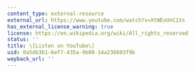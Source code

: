 ```yaml
---
content_type: external-resource
external_url: https://www.youtube.com/watch?v=XtWEvUnC1Vs
has_external_license_warning: true
license: https://en.wikipedia.org/wiki/All_rights_reserved
status: ''
title: \[Listen on YouTube\]
uid: 0a5db3b1-bef7-435a-9b09-14a236603f9b
wayback_url: ''
---
```


